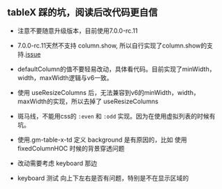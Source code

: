 ## tableX 踩的坑，阅读后改代码更自信

- 注意不要随意升级版本，目前使用7.0.0-rc.11
- 7.0.0-rc.11天然不支持 column.show, 所以自行实现了column.show的支持.[issue](https://github.com/tannerlinsley/react-table/issues/1665)
- defaultColumn的值不要轻易改动，具体看代码。目前实现了minWidth，width，maxWidth逻辑与v6一致。
- 使用 useResizeColumns 后，无法兼容到v6的minWidth，width，maxWidth的实现，所以去掉了 useResizeColumns
- 斑马线，不能用css的 `:even` 和 `:odd` 实现。因为在使用虚拟列表的时候有坑。
- 使用.gm-table-x-td 定义 background 是有原因的，比如 使用 fixedColumnHOC 时候的背景穿透问题

- 改动需要考虑 keyboard 那边
- keyboard 测试 向上下左右是否有问题，特别是不在显示区域的

